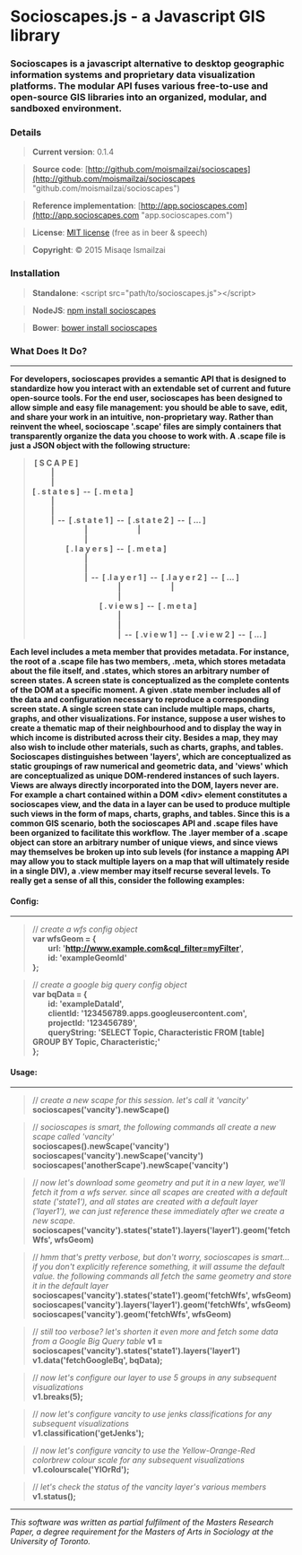 # Socioscapes.js -  a Javascript GIS library

### Socioscapes is a javascript alternative to desktop geographic information systems and proprietary data visualization platforms. The modular API fuses various free-to-use and open-source GIS libraries into an organized, modular, and sandboxed environment.

### Details
>**Current version**:     0.1.4

>**Source code**:     [http://github.com/moismailzai/socioscapes](http://github.com/moismailzai/socioscapes "github.com/moismailzai/socioscapes")
 
>**Reference implementation**:  [http://app.socioscapes.com](http://app.socioscapes.com "app.socioscapes.com")
 
>**License**:         [MIT license](http://opensource.org/licenses/MIT "MIT license") (free as in beer & speech)
 
>**Copyright**:       &copy; 2015 Misaqe Ismailzai

### Installation
> **Standalone**: \<script src="path/to/socioscapes.js"\>\</script\>
 
> **NodeJS**: [npm install socioscapes](https://www.npmjs.com/package/socioscapes)
 
> **Bower**: [bower install socioscapes](http://bower.io/search/?q=socioscapes)

### What Does It Do?
***

**For developers, socioscapes provides a semantic API that is designed to standardize how you interact with an 
extendable set of current and future open-source tools. For the end user, socioscapes has been designed to allow simple 
and easy file management: you should be able to save, edit, and share your work in an intuitive, non-proprietary way. 
Rather than reinvent the wheel, socioscape '.scape' files are simply containers that transparently organize the data you 
choose to work with. A .scape file is just a JSON object with the following structure:**  
>**&nbsp;[ S C A P E ]**  
>**&nbsp;&nbsp;&nbsp;&nbsp;&nbsp;&nbsp;&nbsp;&nbsp;&nbsp;&nbsp;|**  
>**&nbsp;&nbsp;&nbsp;&nbsp;&nbsp;&nbsp;&nbsp;&nbsp;&nbsp;&nbsp;|**  
>**[ . s t a t e s ]&nbsp;&nbsp;--&nbsp;&nbsp;[ . m e t a ]**  
>**&nbsp;&nbsp;&nbsp;&nbsp;&nbsp;&nbsp;&nbsp;&nbsp;&nbsp;&nbsp;|**  
>**&nbsp;&nbsp;&nbsp;&nbsp;&nbsp;&nbsp;&nbsp;&nbsp;&nbsp;&nbsp;|**  
>**&nbsp;&nbsp;&nbsp;&nbsp;&nbsp;&nbsp;&nbsp;&nbsp;&nbsp;&nbsp;|&nbsp;&nbsp;--&nbsp;&nbsp;[ .s t a t e 1 ]&nbsp;&nbsp;--&nbsp;&nbsp;[ .s t a t e 2 ]&nbsp;&nbsp;--&nbsp;&nbsp;[ ... ]**    
>**&nbsp;&nbsp;&nbsp;&nbsp;&nbsp;&nbsp;&nbsp;&nbsp;&nbsp;&nbsp;&nbsp;&nbsp;&nbsp;&nbsp;&nbsp;&nbsp;&nbsp;&nbsp;&nbsp;&nbsp;&nbsp;&nbsp;&nbsp;&nbsp;&nbsp;&nbsp;&nbsp;&nbsp;|&nbsp;&nbsp;&nbsp;&nbsp;&nbsp;&nbsp;&nbsp;&nbsp;&nbsp;&nbsp;&nbsp;&nbsp;&nbsp;&nbsp;&nbsp;&nbsp;&nbsp;&nbsp;&nbsp;&nbsp;&nbsp;&nbsp;&nbsp;&nbsp;&nbsp;&nbsp;&nbsp;|**  
>**&nbsp;&nbsp;&nbsp;&nbsp;&nbsp;&nbsp;&nbsp;&nbsp;&nbsp;&nbsp;&nbsp;&nbsp;&nbsp;&nbsp;&nbsp;&nbsp;&nbsp;&nbsp;&nbsp;&nbsp;&nbsp;&nbsp;&nbsp;&nbsp;&nbsp;&nbsp;&nbsp;&nbsp;|**  
>**&nbsp;&nbsp;&nbsp;&nbsp;&nbsp;&nbsp;&nbsp;&nbsp;&nbsp;&nbsp;&nbsp;&nbsp;&nbsp;&nbsp;&nbsp;&nbsp;&nbsp;&nbsp;[ . l a y e r s ]&nbsp;&nbsp;--&nbsp;&nbsp;[ . m e t a ]**  
>**&nbsp;&nbsp;&nbsp;&nbsp;&nbsp;&nbsp;&nbsp;&nbsp;&nbsp;&nbsp;&nbsp;&nbsp;&nbsp;&nbsp;&nbsp;&nbsp;&nbsp;&nbsp;&nbsp;&nbsp;&nbsp;&nbsp;&nbsp;&nbsp;&nbsp;&nbsp;&nbsp;&nbsp;|**  
>**&nbsp;&nbsp;&nbsp;&nbsp;&nbsp;&nbsp;&nbsp;&nbsp;&nbsp;&nbsp;&nbsp;&nbsp;&nbsp;&nbsp;&nbsp;&nbsp;&nbsp;&nbsp;&nbsp;&nbsp;&nbsp;&nbsp;&nbsp;&nbsp;&nbsp;&nbsp;&nbsp;&nbsp;|**  
>**&nbsp;&nbsp;&nbsp;&nbsp;&nbsp;&nbsp;&nbsp;&nbsp;&nbsp;&nbsp;&nbsp;&nbsp;&nbsp;&nbsp;&nbsp;&nbsp;&nbsp;&nbsp;&nbsp;&nbsp;&nbsp;&nbsp;&nbsp;&nbsp;&nbsp;&nbsp;&nbsp;&nbsp;|&nbsp;&nbsp;--&nbsp;&nbsp;[ .l a y e r 1 ]&nbsp;&nbsp;--&nbsp;&nbsp;[ .l a y e r 2 ]&nbsp;&nbsp;--&nbsp;&nbsp;[ ... ]**  
>**&nbsp;&nbsp;&nbsp;&nbsp;&nbsp;&nbsp;&nbsp;&nbsp;&nbsp;&nbsp;&nbsp;&nbsp;&nbsp;&nbsp;&nbsp;&nbsp;&nbsp;&nbsp;&nbsp;&nbsp;&nbsp;&nbsp;&nbsp;&nbsp;&nbsp;&nbsp;&nbsp;&nbsp;&nbsp;&nbsp;&nbsp;&nbsp;&nbsp;&nbsp;&nbsp;&nbsp;&nbsp;&nbsp;&nbsp;&nbsp;&nbsp;&nbsp;&nbsp;&nbsp;&nbsp;&nbsp;|&nbsp;&nbsp;&nbsp;&nbsp;&nbsp;&nbsp;&nbsp;&nbsp;&nbsp;&nbsp;&nbsp;&nbsp;&nbsp;&nbsp;&nbsp;&nbsp;&nbsp;&nbsp;&nbsp;&nbsp;&nbsp;&nbsp;&nbsp;&nbsp;&nbsp;&nbsp;&nbsp;|**  
>**&nbsp;&nbsp;&nbsp;&nbsp;&nbsp;&nbsp;&nbsp;&nbsp;&nbsp;&nbsp;&nbsp;&nbsp;&nbsp;&nbsp;&nbsp;&nbsp;&nbsp;&nbsp;&nbsp;&nbsp;&nbsp;&nbsp;&nbsp;&nbsp;&nbsp;&nbsp;&nbsp;&nbsp;&nbsp;&nbsp;&nbsp;&nbsp;&nbsp;&nbsp;&nbsp;&nbsp;&nbsp;&nbsp;&nbsp;&nbsp;&nbsp;&nbsp;&nbsp;&nbsp;&nbsp;&nbsp;|**  
>**&nbsp;&nbsp;&nbsp;&nbsp;&nbsp;&nbsp;&nbsp;&nbsp;&nbsp;&nbsp;&nbsp;&nbsp;&nbsp;&nbsp;&nbsp;&nbsp;&nbsp;&nbsp;&nbsp;&nbsp;&nbsp;&nbsp;&nbsp;&nbsp;&nbsp;&nbsp;&nbsp;&nbsp;&nbsp;&nbsp;&nbsp;&nbsp;&nbsp;&nbsp;&nbsp;&nbsp;[ . v i e w s ]&nbsp;&nbsp;--&nbsp;&nbsp;[ . m e t a ]**  
>**&nbsp;&nbsp;&nbsp;&nbsp;&nbsp;&nbsp;&nbsp;&nbsp;&nbsp;&nbsp;&nbsp;&nbsp;&nbsp;&nbsp;&nbsp;&nbsp;&nbsp;&nbsp;&nbsp;&nbsp;&nbsp;&nbsp;&nbsp;&nbsp;&nbsp;&nbsp;&nbsp;&nbsp;&nbsp;&nbsp;&nbsp;&nbsp;&nbsp;&nbsp;&nbsp;&nbsp;&nbsp;&nbsp;&nbsp;&nbsp;&nbsp;&nbsp;&nbsp;&nbsp;&nbsp;&nbsp;|**  
>**&nbsp;&nbsp;&nbsp;&nbsp;&nbsp;&nbsp;&nbsp;&nbsp;&nbsp;&nbsp;&nbsp;&nbsp;&nbsp;&nbsp;&nbsp;&nbsp;&nbsp;&nbsp;&nbsp;&nbsp;&nbsp;&nbsp;&nbsp;&nbsp;&nbsp;&nbsp;&nbsp;&nbsp;&nbsp;&nbsp;&nbsp;&nbsp;&nbsp;&nbsp;&nbsp;&nbsp;&nbsp;&nbsp;&nbsp;&nbsp;&nbsp;&nbsp;&nbsp;&nbsp;&nbsp;&nbsp;|**  
>**&nbsp;&nbsp;&nbsp;&nbsp;&nbsp;&nbsp;&nbsp;&nbsp;&nbsp;&nbsp;&nbsp;&nbsp;&nbsp;&nbsp;&nbsp;&nbsp;&nbsp;&nbsp;&nbsp;&nbsp;&nbsp;&nbsp;&nbsp;&nbsp;&nbsp;&nbsp;&nbsp;&nbsp;&nbsp;&nbsp;&nbsp;&nbsp;&nbsp;&nbsp;&nbsp;&nbsp;&nbsp;&nbsp;&nbsp;&nbsp;&nbsp;&nbsp;&nbsp;&nbsp;&nbsp;&nbsp;|&nbsp;&nbsp;--&nbsp;&nbsp;[ .v i e w 1 ]&nbsp;&nbsp;--&nbsp;&nbsp;[ .v i e w 2 ]&nbsp;&nbsp;--&nbsp;&nbsp;[ ... ]**  

**Each level includes a meta member that provides metadata. For instance, the root of a .scape file has two members, 
.meta, which stores metadata about the file itself, and .states, which stores an arbitrary number of screen states. A 
screen state is conceptualized as the complete contents of the DOM at a specific moment. A given .state member includes 
all of the data and configuration necessary to reproduce a corresponding screen state. A single screen state can include 
multiple maps, charts, graphs, and other visualizations. For instance, suppose a user wishes to create a thematic map of 
their neighbourhood and to display the way in which income is distributed across their city. Besides a map, they may 
also wish to include other materials, such as charts, graphs, and tables. Socioscapes distinguishes between 'layers', 
which are conceptualized as static groupings of raw numerical and geometric data, and 'views' which are conceptualized 
as unique DOM-rendered instances of such layers. Views are always directly incorporated into the DOM, layers never are. 
For example a chart contained within a DOM \<div\> element constitutes a socioscapes view, and the data in a layer can 
be used to produce multiple such views in the form of maps, charts, graphs, and tables. Since this is a common GIS 
scenario, both the socioscapes API and .scape files have been organized to facilitate this workflow. The .layer member 
of a .scape object can store an arbitrary number of unique views, and since views may themselves be broken up into sub 
levels (for instance a mapping API may allow you to stack multiple layers on a map that will ultimately reside in a 
single DIV), a .view member may itself recurse several levels. To really get a sense of all this, consider the following 
examples:**

#### Config:
***

>// *create a wfs config object*  
>**var wfsGeom = {**  
>&nbsp;&nbsp;&nbsp;&nbsp;&nbsp;&nbsp; **url:  'http://www.example.com&cql_filter=myFilter',**  
>&nbsp;&nbsp;&nbsp;&nbsp;&nbsp;&nbsp; **id: 'exampleGeomId'**  
>**};**  

>// *create a google big query config object*  
>**var bqData = {**  
>&nbsp;&nbsp;&nbsp;&nbsp;&nbsp;&nbsp; **id: 'exampleDataId',**  
>&nbsp;&nbsp;&nbsp;&nbsp;&nbsp;&nbsp; **clientId: '123456789.apps.googleusercontent.com',**  
>&nbsp;&nbsp;&nbsp;&nbsp;&nbsp;&nbsp; **projectId: '123456789',**  
>&nbsp;&nbsp;&nbsp;&nbsp;&nbsp;&nbsp; **queryString: 'SELECT Topic, Characteristic FROM [table] GROUP BY Topic, Characteristic;'**  
>**};**  

#### Usage:
*** 

>// *create a new scape for this session. let's call it 'vancity'*  
>**socioscapes('vancity').newScape()**

>// *socioscapes is smart, the following commands all create a new scape called 'vancity'*  
>**socioscapes().newScape('vancity')**  
>**socioscapes('vancity').newScape('vancity')**  
>**socioscapes('anotherScape').newScape('vancity')**  

>// *now let's download some geometry and put it in a new layer, we'll fetch it from a wfs server. since all scapes are created with a default state ('state1'), and all states are created with a default layer ('layer1'), we can just reference these immediately after we create a new scape.*
>**socioscapes('vancity').states('state1').layers('layer1').geom('fetchWfs', wfsGeom)**

>// *hmm that's pretty verbose, but don't worry, socioscapes is smart... if you don't explicitly reference something, it will assume the default value. the following commands all fetch the same geometry and store it in the default layer*  
>**socioscapes('vancity').states('state1').geom('fetchWfs', wfsGeom)**  
>**socioscapes('vancity').layers('layer1').geom('fetchWfs', wfsGeom)**  
>**socioscapes('vancity').geom('fetchWfs', wfsGeom)**  

>// *still too verbose? let's shorten it even more and fetch some data from a Google Big Query table*
>**v1 = socioscapes('vancity').states('state1').layers('layer1')**  
>**v1.data('fetchGoogleBq', bqData);**  

>// *now let's configure our layer to use 5 groups in any subsequent visualizations*  
>**v1.breaks(5);**

>// *now let's configure vancity to use jenks classifications for any subsequent visualizations*  
>**v1.classification('getJenks');**

>// *now let's configure vancity to use the Yellow-Orange-Red colorbrew colour scale for any subsequent visualizations*  
>**v1.colourscale('YlOrRd');**

>// *let's check the status of the vancity layer's various members*  
>**v1.status();**

***

*This software was written as partial fulfilment of the Masters Research Paper, a degree requirement for the Masters of Arts in Sociology at the University of Toronto.*